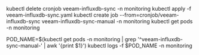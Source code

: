 kubectl delete cronjob veeam-influxdb-sync -n monitoring
kubectl apply -f veeam-influxdb-sync.yaml
kubectl create job --from=cronjob/veeam-influxdb-sync veeam-influxdb-sync-manual -n monitoring
kubectl get pods -n monitoring

POD_NAME=$(kubectl get pods -n monitoring | grep '^veeam-influxdb-sync-manual-' | awk '{print $1}')
kubectl logs -f $POD_NAME -n monitoring